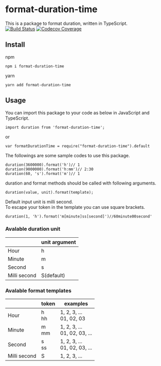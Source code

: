 # format-duration-time
This is a package to format duration, written in TypeScript.<br>
[![Build Status](https://travis-ci.org/gigosa/format-duration-time.svg?branch=master)](https://travis-ci.org/gigosa/format-duration-time)
[![Codecov Coverage](https://img.shields.io/codecov/c/github/gigosa/format-duration-time/master.svg?style=)](https://codecov.io/gh/gigosa/format-duration-time/)

## Install
npm
```
npm i format-duration-time
```
yarn
```
yarn add format-duration-time
```

## Usage
You can import this package to your code as below in JavaScript and TypeScript.

```
import duration from 'format-duration-time';
```

or

```
var formatDurationTime = require("format-duration-time").default
```

The followings are some sample codes to use this package.
```
duration(3600000).format('h')// 1
duration(9000000).format('h:mm')// 2:30
duration(60, 's').format('m')// 1
```

duration and format methods should be called with following arguments.
```
duration(value, unit).format(template);
```
Default input unit is milli second.<br>
To escape your token in the template you can use square brackets.
```
duration(1, 'h').format('m[minute]ss[second]')//60minute00second'
```

### Avalable duration unit
||unit argument|
|-|-|
|Hour|h|
|Minute|m|
|Second|s|
|Milli second|S(default)|

### Avalable format templates

||token|examples|
|-|-|-|
|Hour|h <br> hh|1, 2, 3, ... <br> 01, 02, 03|
|Minute|m <br> mm|1, 2, 3, ...  <br> 01, 02, 03, ...|
|Second|s <br> ss|1, 2, 3, ... <br> 01, 02, 03, ...|
|Milli second|S|1, 2, 3, ...|
